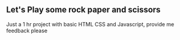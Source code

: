 ## Let's Play some rock paper and scissors ##
Just a 1 hr project with basic HTML CSS and Javascript, provide me feedback please
